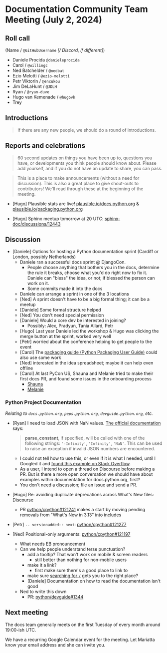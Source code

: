 # Documentation Community Team Meeting (July 2, 2024)


## Roll call

(Name / `@GitHubUsername` *[/ Discord, if different]*)

- Daniele Procida `@danieleprocida`
- Carol / `@willingc`
- Ned Batchelder / `@nedbat`
- Ezio Melotti / `@ezio-melotti`
- Petr Viktorin / `@encukou`
- Jim DeLaHunt / `@JDLH`
- Ryan / `@ryan-duve`
- Hugo van Kemenade / `@hugovk`
- Trey

## Introductions

> If there are any new people, we should do a round of introductions.



## Reports and celebrations

> 60 second updates on things you have been up to, questions you have, or developments you think people should know about. Please add yourself, and if you do not have an update to share, you can pass.

> This is a place to make announcements (without a need for discussion). This is also a great place to give shout-outs to contributors! We'll read through these at the beginning of the meeting.

- [Hugo] Plausible stats are live!
  [plausible.io/docs.python.org](https://plausible.io/docs.python.org) &
  [plausible.io/packaging.python.org](https://plausible.io/packaging.python.org)

- [Hugo] Sphinx meetup tomorrow at 20 UTC:
  [sphinx-doc/discussions/12443](https://github.com/orgs/sphinx-doc/discussions/12443#discussioncomment-9936592)

## Discussion

- [Daniele] Options for hosting a Python documentation sprint
  (Cardiff or London, possibly Netherlands)
  - Daniele ran a successful docs sprint @ DjangoCon.
    - People choose anything that bothers you in the docs, determine the rule it
      breaks, choose what you'd do right now to fix it. Daniele can "bless" the
      idea, or not; if blessed the person can work on it.
    - Some commits made it into the docs
  - Daniele can arrange a sprint in one of the 3 locations
  - [Ned] A sprint doesn't have to be a big formal thing; it can be a meetup
  - [Daniele] Some formal structure helped
  - [Ned] You don't need special permission
  - [Daniele] Would a core dev be interested in joining?
    - Possibly: Alex, Pradyun, Tania Allard, Petr
  - [Hugo] Last year Daniele led the workshop & Hugo was clicking the merge
    button at the sprint, worked very well
  - [Petr] worried about the conference helping to get people to the event
  - [Carol] The [packaging guide (Python Packaging User Guide)](https://packaging.python.org/en/latest/)
    could also use some work
  - [Ned] interested in the idea spreadsheet; maybe it can help even offline
  - [Carol] At last PyCon US, Shauna and Melanie tried to make their first docs
    PR, and found some issues in the onboarding process
    - [Shauna](https://docs.google.com/document/d/1icjPpmEUH0BRPDwl7oXLkpasvwZoS5io2LyTEhblku0/edit)
    - [Melanie](https://docs.google.com/document/d/11zxisx5XfYOsrDOn4qd-XUSpDltIOi35qiOO9fDLfnI/edit)

### Python Project Documentation

*Relating to `docs.python.org`, `peps.python.org`, `devguide.python.org`, etc.*

- [Ryan] I need to load JSON with NaN values.
  [The official documentation](https://docs.python.org/3/library/json.html#json.load) says:
  > **parse_constant**, if specified, will be called with one of the following strings:
  > `'-Infinity'`, `'Infinity'`, `'NaN'`. This can be used to raise an exception if
  invalid JSON numbers are encountered.
    - I could not tell how to use this, or even if it is what I needed, until I
      Googled it and
      [found this example on Stack Overflow](https://stackoverflow.com/a/62685520).
    - As a user, I intend to open a thread on Discourse before making a PR.  But
      is there a more open conversation we should have about examples within
      documentation for docs.python.org, first?
    - You don't need a discussion; file an issue and send a PR.

- [Hugo] Re: avoiding duplicate deprecations across What's New files:
  [Discourse](https://discuss.python.org/t/streamline-whats-new-by-moving-deprecations-and-removals-out-of-news/53997)
  - PR [python/cpython#121241](https://github.com/python/cpython/pull/121241)
    makes a start by moving pending removals from "What's New in 3.13" into
    includes

- [Petr] `.. versionadded:: next`:
  [python/cpython#121277](https://github.com/python/cpython/issues/121277)

- [Ned] Positional-only arguments:
  [python/cpython#121197](https://github.com/python/cpython/pull/121197)
    - What needs EB pronouncement
    - Can we help people understand terse punctuation?
      - add a tooltip? That won't work on mobile & screen readers
        - still better than nothing for non-mobile users
      - make it a link?
        - first make sure there's a good place to link to
      - make sure [searching for `/`](https://docs.python.org/3/search.html?q=%2F)
        gets you to the right place?
      - [Daniele] Documentation on how to read the documentation isn't good
  - Ned to write this down
      - PR: [python/devguide#1344](https://github.com/python/devguide/pull/1344)

## Next meeting

The docs team generally meets on the first Tuesday of every month around 19:00-ish UTC.

We have a recurring Google Calendar event for the meeting.
Let Mariatta know your email address and she can invite you.
